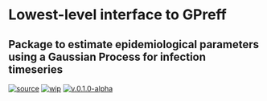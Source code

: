 # Lowest-level interface to GPreff
## Package to estimate epidemiological parameters using a Gaussian Process for infection timeseries

[![source](https://img.shields.io/badge/source-GitHub-success?style=flat&labelColor=gray)](https://github.com/idem-lab/lowerGPreff)
[![wip](https://www.repostatus.org/badges/latest/wip.svg)](https://www.repostatus.org/#wip)
[![v.0.1.0-alpha](https://zenodo.org/badge/720975798.svg)](https://zenodo.org/doi/10.5281/zenodo.10398079)
